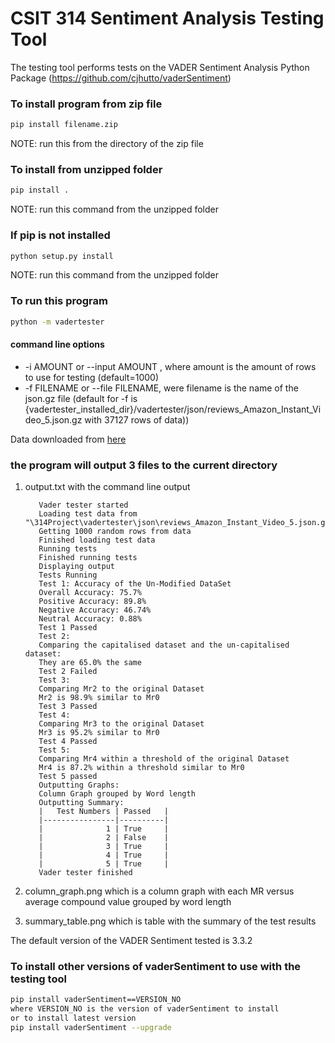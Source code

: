 # CSIT 314 Sentiment Analysis Testing Tool
The testing tool performs tests on the VADER Sentiment Analysis Python Package (https://github.com/cjhutto/vaderSentiment)

### To install program from zip file
```bash
pip install filename.zip
```  
NOTE: run this from the directory of the zip file
### To install from unzipped folder
```bash
pip install . 
```
NOTE: run this command from the unzipped folder
### If pip is not installed
```bash
python setup.py install
```
NOTE: run this command from the unzipped folder
### To run this program
```bash
python -m vadertester 
```
#### command line options
* -i AMOUNT or --input AMOUNT , where amount is the amount of rows to use for testing (default=1000)
* -f FILENAME or --file FILENAME, were filename is the name of the json.gz file
(default for -f is {vadertester_installed_dir}/vadertester/json/reviews_Amazon_Instant_Video_5.json.gz with 37127 rows of data))

Data downloaded from [here](https://nijianmo.github.io/amazon/index.html#complete-data)

### the program will output 3 files to the current directory
1. output.txt with the command line output
    ```
       Vader tester started
       Loading test data from "\314Project\vadertester\json\reviews_Amazon_Instant_Video_5.json.gz"
       Getting 1000 random rows from data
       Finished loading test data
       Running tests
       Finished running tests
       Displaying output
       Tests Running 
       Test 1: Accuracy of the Un-Modified DataSet
       Overall Accuracy: 75.7%
       Positive Accuracy: 89.8%
       Negative Accuracy: 46.74%
       Neutral Accuracy: 0.88%
       Test 1 Passed
       Test 2: 
       Comparing the capitalised dataset and the un-capitalised dataset: 
       They are 65.0% the same
       Test 2 Failed
       Test 3: 
       Comparing Mr2 to the original Dataset
       Mr2 is 98.9% similar to Mr0
       Test 3 Passed
       Test 4: 
       Comparing Mr3 to the original Dataset
       Mr3 is 95.2% similar to Mr0
       Test 4 Passed
       Test 5: 
       Comparing Mr4 within a threshold of the original Dataset
       Mr4 is 87.2% within a threshold similar to Mr0
       Test 5 passed
       Outputting Graphs:
       Column Graph grouped by Word length
       Outputting Summary: 
       |   Test Numbers | Passed   |
       |----------------|----------|
       |              1 | True     |
       |              2 | False    |
       |              3 | True     |
       |              4 | True     |
       |              5 | True     |
       Vader tester finished
    ```
2. column_graph.png which is a column graph with each MR versus average compound value grouped by word length
      
3. summary_table.png which is table with the summary of the test results

The default version of the VADER Sentiment tested is 3.3.2

### To install other versions of vaderSentiment to use with the testing tool
```bash
pip install vaderSentiment==VERSION_NO 
where VERSION_NO is the version of vaderSentiment to install
or to install latest version
pip install vaderSentiment --upgrade
```
